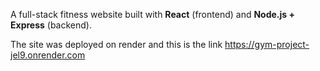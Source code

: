 A full-stack fitness website built with **React** (frontend) and **Node.js + Express** (backend).

The site was deployed on render and this is the link
https://gym-project-jel9.onrender.com

